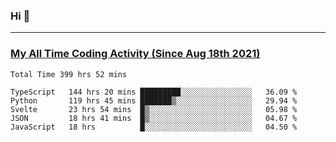 ### Hi 🙂

---

### <a href="https://wakatime.com/@Eroxl">My All Time Coding Activity (Since Aug 18th 2021)</a>
<!--START_SECTION:waka-all-->
```text
Total Time 399 hrs 52 mins

TypeScript   144 hrs 20 mins █████████░░░░░░░░░░░░░░░░   36.09 % 
Python       119 hrs 45 mins ███████▒░░░░░░░░░░░░░░░░░   29.94 % 
Svelte       23 hrs 54 mins  █▒░░░░░░░░░░░░░░░░░░░░░░░   05.98 % 
JSON         18 hrs 41 mins  █▒░░░░░░░░░░░░░░░░░░░░░░░   04.67 % 
JavaScript   18 hrs          █░░░░░░░░░░░░░░░░░░░░░░░░   04.50 % 
```
<!--END_SECTION:waka-all-->
